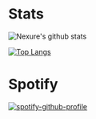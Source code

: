 # Stats
![Nexure's github stats](https://github-readme-stats.vercel.app/api?username=nexure&count_private=true&show_icons=true&theme=dark)

[![Top Langs](https://github-readme-stats.vercel.app/api/top-langs/?username=anuraghazra&layout=compact&theme=dark)](https://github.com/anuraghazra/github-readme-stats)


# Spotify
[![spotify-github-profile](https://spotify-github-profile.vercel.app/api/view?uid=117591910&cover_image=true&theme=novatorem)](https://github.com/kittinan/spotify-github-profile)